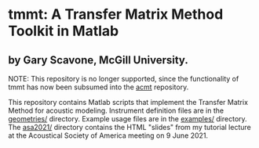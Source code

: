 # tmmt: A Transfer Matrix Method Toolkit in Matlab
## by Gary Scavone, McGill University.

NOTE: This repository is no longer supported, since the functionality of tmmt has now been subsumed into the [acmt](https://github.com/garyscavone/acmt) repository.

This repository contains Matlab scripts that implement the Transfer Matrix Method for acoustic modeling. Instrument definition files are in the [geometries/](geometries) directory. Example usage files are in the [examples/](examples) directory. The [asa2021/](asa2021) directory contains the HTML "slides" from my tutorial lecture at the Acoustical Society of America meeting on 9 June 2021.
